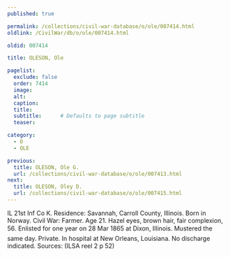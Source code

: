 ```yaml
---
published: true

permalink: /collections/civil-war-database/o/ole/007414.html
oldlink: /CivilWar/db/o/ole/007414.html

oldid: 007414

title: OLESON, Ole

pagelist:
  exclude: false
  order: 7414
  image: 
  alt:
  caption:
  title:
  subtitle:      # Defaults to page subtitle
  teaser:

category: 
  - O 
  - OLE

previous:
  title: OLESON, Ole G.
  url: /collections/civil-war-database/o/ole/007413.html  
next:
  title: OLESON, Oley D.
  url: /collections/civil-war-database/o/ole/007415.html   
---
```

IL 21st Inf Co K. Residence: Savannah, Carroll County, Illinois. Born in Norway. Civil War: Farmer. Age 21. Hazel eyes, brown hair, fair complexion, 5&#146;6&#148;. Enlisted for one year on 28 Mar 1865 at Dixon, Illinois. Mustered the same day. Private. In hospital at New Orleans, Louisiana. No discharge indicated. Sources: (ILSA reel 2 p 52)
